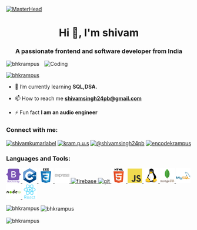 [![MasterHead](https://media3.giphy.com/media/QpVUMRUJGokfqXyfa1/giphy.gif?cid=ecf05e47zaz9nwg9i70v5dpm4opd0ixzq4si80kg9x8cvuou&rid=giphy.gif&ct=g)](https://BHkrampus.io)
<h1 align="center">Hi 👋, I'm shivam</h1>
<h3 align="center">A passionate frontend and software developer from India</h3>
<img align="right" alt="Coding" width="400" src="https://media0.giphy.com/media/RbDKaczqWovIugyJmW/giphy.gif?cid=ecf05e47847bwm15akl6bqz9lxnvstk2vrhefzokzugaqfmf&rid=giphy.gif&ct=g">
<p align="left"> <img src="https://komarev.com/ghpvc/?username=bhkrampus&label=Profile%20views&color=0e75b6&style=flat" alt="bhkrampus" /> </p>

<p align="left"> <a href="https://github.com/ryo-ma/github-profile-trophy"><img src="https://github-profile-trophy.vercel.app/?username=bhkrampus" alt="bhkrampus" /></a> </p>

- 🌱 I’m currently learning **SQL,DSA.**

- 📫 How to reach me **shivamsingh24pb@gmail.com**

- ⚡ Fun fact **I am an audio engineer**

<h3 align="left">Connect with me:</h3>
<p align="left">
<a href="https://linkedin.com/in/shivamkumarlabel" target="blank"><img align="center" src="https://raw.githubusercontent.com/rahuldkjain/github-profile-readme-generator/master/src/images/icons/Social/linked-in-alt.svg" alt="shivamkumarlabel" height="30" width="40" /></a>
<a href="https://instagram.com/kram.p.u.s" target="blank"><img align="center" src="https://raw.githubusercontent.com/rahuldkjain/github-profile-readme-generator/master/src/images/icons/Social/instagram.svg" alt="kram.p.u.s" height="30" width="40" /></a>
<a href="https://www.hackerrank.com/@shivamsingh24pb" target="blank"><img align="center" src="https://raw.githubusercontent.com/rahuldkjain/github-profile-readme-generator/master/src/images/icons/Social/hackerrank.svg" alt="@shivamsingh24pb" height="30" width="40" /></a>
<a href="https://www.leetcode.com/encodekrampus" target="blank"><img align="center" src="https://raw.githubusercontent.com/rahuldkjain/github-profile-readme-generator/master/src/images/icons/Social/leet-code.svg" alt="encodekrampus" height="30" width="40" /></a>
</p>

<h3 align="left">Languages and Tools:</h3>
<p align="left"> <a href="https://getbootstrap.com" target="_blank" rel="noreferrer"> <img src="https://raw.githubusercontent.com/devicons/devicon/master/icons/bootstrap/bootstrap-plain-wordmark.svg" alt="bootstrap" width="40" height="40"/> </a> <a href="https://www.w3schools.com/cpp/" target="_blank" rel="noreferrer"> <img src="https://raw.githubusercontent.com/devicons/devicon/master/icons/cplusplus/cplusplus-original.svg" alt="cplusplus" width="40" height="40"/> </a> <a href="https://www.w3schools.com/css/" target="_blank" rel="noreferrer"> <img src="https://raw.githubusercontent.com/devicons/devicon/master/icons/css3/css3-original-wordmark.svg" alt="css3" width="40" height="40"/> </a> <a href="https://expressjs.com" target="_blank" rel="noreferrer"> <img src="https://raw.githubusercontent.com/devicons/devicon/master/icons/express/express-original-wordmark.svg" alt="express" width="40" height="40"/> </a> <a href="https://firebase.google.com/" target="_blank" rel="noreferrer"> <img src="https://www.vectorlogo.zone/logos/firebase/firebase-icon.svg" alt="firebase" width="40" height="40"/> </a> <a href="https://git-scm.com/" target="_blank" rel="noreferrer"> <img src="https://www.vectorlogo.zone/logos/git-scm/git-scm-icon.svg" alt="git" width="40" height="40"/> </a> <a href="https://www.w3.org/html/" target="_blank" rel="noreferrer"> <img src="https://raw.githubusercontent.com/devicons/devicon/master/icons/html5/html5-original-wordmark.svg" alt="html5" width="40" height="40"/> </a> <a href="https://developer.mozilla.org/en-US/docs/Web/JavaScript" target="_blank" rel="noreferrer"> <img src="https://raw.githubusercontent.com/devicons/devicon/master/icons/javascript/javascript-original.svg" alt="javascript" width="40" height="40"/> </a> <a href="https://www.linux.org/" target="_blank" rel="noreferrer"> <img src="https://raw.githubusercontent.com/devicons/devicon/master/icons/linux/linux-original.svg" alt="linux" width="40" height="40"/> </a> <a href="https://www.mongodb.com/" target="_blank" rel="noreferrer"> <img src="https://raw.githubusercontent.com/devicons/devicon/master/icons/mongodb/mongodb-original-wordmark.svg" alt="mongodb" width="40" height="40"/> </a> <a href="https://www.mysql.com/" target="_blank" rel="noreferrer"> <img src="https://raw.githubusercontent.com/devicons/devicon/master/icons/mysql/mysql-original-wordmark.svg" alt="mysql" width="40" height="40"/> </a> <a href="https://nodejs.org" target="_blank" rel="noreferrer"> <img src="https://raw.githubusercontent.com/devicons/devicon/master/icons/nodejs/nodejs-original-wordmark.svg" alt="nodejs" width="40" height="40"/> </a> <a href="https://reactjs.org/" target="_blank" rel="noreferrer"> <img src="https://raw.githubusercontent.com/devicons/devicon/master/icons/react/react-original-wordmark.svg" alt="react" width="40" height="40"/> </a> </p>

<p><img align="left" src="https://github-readme-stats.vercel.app/api/top-langs?username=bhkrampus&show_icons=true&locale=en&layout=compact" alt="bhkrampus" /></p>

<p>&nbsp;<img align="center" src="https://github-readme-stats.vercel.app/api?username=bhkrampus&show_icons=true&locale=en" alt="bhkrampus" /></p>

<p><img align="center" src="https://github-readme-streak-stats.herokuapp.com/?user=bhkrampus&" alt="bhkrampus" /></p>
